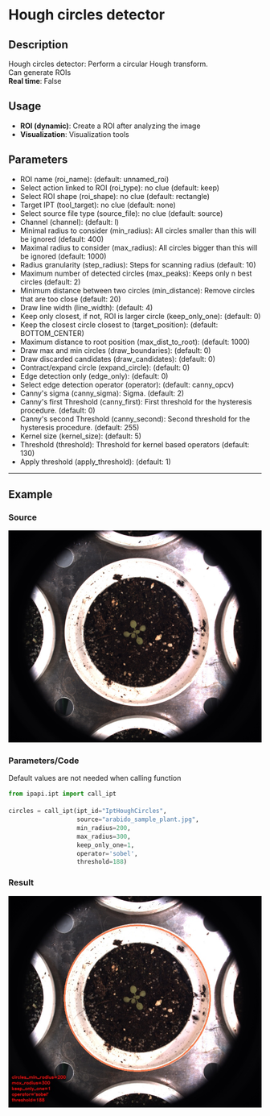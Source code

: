 # Hough circles detector

## Description

Hough circles detector: Perform a circular Hough transform.<br>Can generate ROIs<br>**Real time**: False

## Usage

- **ROI (dynamic)**: Create a ROI after analyzing the image
- **Visualization**: Visualization tools

## Parameters

- ROI name (roi_name): (default: unnamed_roi)
- Select action linked to ROI (roi_type): no clue (default: keep)
- Select ROI shape (roi_shape): no clue (default: rectangle)
- Target IPT (tool_target): no clue (default: none)
- Select source file type (source_file): no clue (default: source)
- Channel (channel): (default: l)
- Minimal radius to consider (min_radius): All circles smaller than this will be ignored (default: 400)
- Maximal radius to consider (max_radius): All circles bigger than this will be ignored (default: 1000)
- Radius granularity (step_radius): Steps for scanning radius (default: 10)
- Maximum number of detected circles (max_peaks): Keeps only n best circles (default: 2)
- Minimum distance between two circles (min_distance): Remove circles that are too close (default: 20)
- Draw line width (line_width): (default: 4)
- Keep only closest, if not, ROI is larger circle (keep_only_one): (default: 0)
- Keep the closest circle closest to (target_position): (default: BOTTOM_CENTER)
- Maximum distance to root position (max_dist_to_root): (default: 1000)
- Draw max and min circles (draw_boundaries): (default: 0)
- Draw discarded candidates (draw_candidates): (default: 0)
- Contract/expand circle (expand_circle): (default: 0)
- Edge detection only (edge_only): (default: 0)
- Select edge detection operator (operator): (default: canny_opcv)
- Canny's sigma (canny_sigma): Sigma. (default: 2)
- Canny's first Threshold (canny_first): First threshold for the hysteresis procedure. (default: 0)
- Canny's second Threshold (canny_second): Second threshold for the hysteresis procedure. (default: 255)
- Kernel size (kernel_size): (default: 5)
- Threshold (threshold): Threshold for kernel based operators (default: 130)
- Apply threshold (apply_threshold): (default: 1)

---

## Example

### Source

![Source image](images/arabido_sample_plant.jpg)

### Parameters/Code

Default values are not needed when calling function

```python
from ipapi.ipt import call_ipt

circles = call_ipt(ipt_id="IptHoughCircles",
                   source="arabido_sample_plant.jpg",
                   min_radius=200,
                   max_radius=300,
                   keep_only_one=1,
                   operator='sobel',
                   threshold=188)
```

### Result

![Result image](images/ipt_Hough_circles_detector.jpg)
